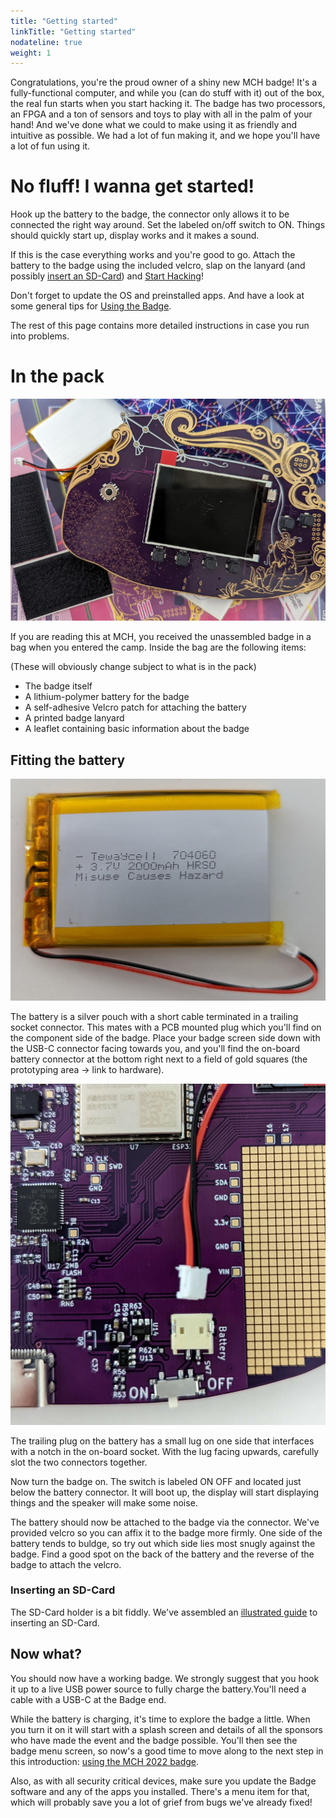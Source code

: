 ```yaml
---
title: "Getting started"
linkTitle: "Getting started"
nodateline: true
weight: 1
---
```


Congratulations, you're the proud owner of a shiny new MCH badge! It's a
fully-functional computer, and while you (can do stuff with it) out of the box,
the real fun starts when you start hacking it. The badge has two processors, an
FPGA and a ton of sensors and toys to play with all in the palm of your hand! And
we've done what we could to make using it as friendly and intuitive as
possible. We had a lot of fun making it, and we hope you'll have a lot of fun
using it.

# No fluff! I wanna get started!

Hook up the battery to the badge, the connector only allows it to be connected
the right way around. Set the labeled on/off switch to ON. Things should
quickly start up, display works and it makes a sound.

If this is the case everything works and you're good to go. Attach the battery
to the badge using the included velcro, slap on the lanyard (and possibly [insert an SD-Card](sdcard/)) and [Start
Hacking](../software-development)!

Don't forget to update the OS and preinstalled apps. And have a look at some
general tips for [Using the Badge](software).

The rest of this page contains more detailed instructions in case you run into
problems.

# In the pack

![Picture of contents of pack](pack.jpg)

If you are reading this at MCH, you received the unassembled badge in a
bag when you entered the camp.  Inside the bag are the following items:

(These will obviously change subject to what is in the pack)

- The badge itself
- A lithium-polymer battery for the badge
- A self-adhesive Velcro patch for attaching the battery
- A printed badge lanyard
- A leaflet containing basic information about the badge

## Fitting the battery

![Battery](battery.jpg)

The battery is a silver pouch with a short cable terminated in a
trailing socket connector. This mates with a PCB mounted plug  which
you'll find on the component side of the badge. Place your badge screen
side down with the USB-C connector facing towards you, and you'll find
the on-board battery connector at the bottom right next to a field of gold
squares (the prototyping area -> link to hardware).

![Connector](connector.jpg)


The trailing plug on the battery has a small lug on one side that
interfaces with a notch in the on-board socket. With the lug facing
upwards, carefully slot the two connectors together.

Now turn the badge on. The switch is labeled ON OFF and located just
below the battery connector. It will boot up, the display will start
displaying things and the speaker will make some noise.

The battery should now be attached to the badge via the connector. We've
provided velcro so you can affix it to the badge more firmly. One side
of the battery tends to buldge, so try out which side lies most snugly
against the badge. Find a good spot on the back of the battery and the
reverse of the badge to attach the velcro.

### Inserting an SD-Card

The SD-Card holder is a bit fiddly. We've assembled an [illustrated
guide](sdcard/) to inserting an SD-Card.


## Now what?

You should now have a working badge. We strongly suggest that you hook it up to
a live USB power source to fully charge the battery.You'll need a cable with a
USB-C at the Badge end.   


While the battery is charging, it's time to explore the badge a little.
When you turn it on it will start with a splash screen and details of
all the sponsors who have made the event and the badge possible. You'll
then see the badge menu screen, so now's a good time to move along to the
next step in this introduction: [using the MCH 2022 badge](./software). 

Also, as with all security critical devices, make sure
you update the Badge software and any of the apps you installed. There's a menu
item for that, which will probably save you a lot of grief from bugs we've
already fixed!


